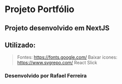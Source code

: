 # Projeto Portfólio

## Projeto desenvolvido em NextJS

## Utilizado:
> Fontes: https://fonts.google.com/
> Baixar icones: https://www.svgrepo.com/
> React Slick


### Desenvolvido por Rafael Ferreira